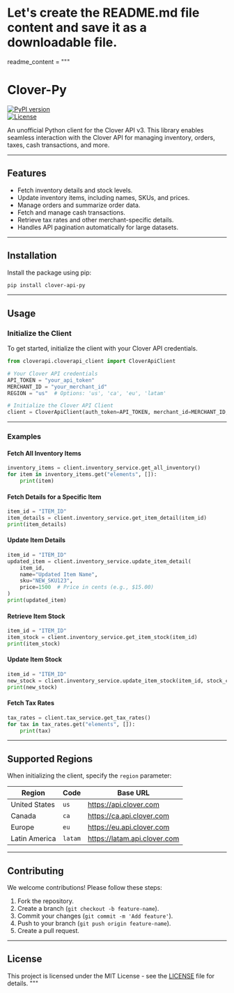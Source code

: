 # Let's create the README.md file content and save it as a downloadable file.

readme_content = """
# Clover-Py

[![PyPI version](https://badge.fury.io/py/clover-py.svg)](https://badge.fury.io/py/clover-py)  
[![License](https://img.shields.io/badge/license-MIT-blue.svg)](LICENSE)  

An unofficial Python client for the Clover API v3. This library enables seamless interaction with the Clover API for managing inventory, orders, taxes, cash transactions, and more.

---

## Features

- Fetch inventory details and stock levels.
- Update inventory items, including names, SKUs, and prices.
- Manage orders and summarize order data.
- Fetch and manage cash transactions.
- Retrieve tax rates and other merchant-specific details.
- Handles API pagination automatically for large datasets.

---

## Installation

Install the package using pip:

```bash
pip install clover-api-py
```

---

## Usage

### Initialize the Client

To get started, initialize the client with your Clover API credentials.

```python
from cloverapi.cloverapi_client import CloverApiClient

# Your Clover API credentials
API_TOKEN = "your_api_token"
MERCHANT_ID = "your_merchant_id"
REGION = "us"  # Options: 'us', 'ca', 'eu', 'latam'

# Initialize the Clover API Client
client = CloverApiClient(auth_token=API_TOKEN, merchant_id=MERCHANT_ID, region=REGION)
```

---

### Examples

#### Fetch All Inventory Items

```python
inventory_items = client.inventory_service.get_all_inventory()
for item in inventory_items.get("elements", []):
    print(item)
```

#### Fetch Details for a Specific Item

```python
item_id = "ITEM_ID"
item_details = client.inventory_service.get_item_detail(item_id)
print(item_details)
```

#### Update Item Details

```python
item_id = "ITEM_ID"
updated_item = client.inventory_service.update_item_detail(
    item_id,
    name="Updated Item Name",
    sku="NEW_SKU123",
    price=1500  # Price in cents (e.g., $15.00)
)
print(updated_item)
```

#### Retrieve Item Stock

```python
item_id = "ITEM_ID"
item_stock = client.inventory_service.get_item_stock(item_id)
print(item_stock)
```

#### Update Item Stock

```python
item_id = "ITEM_ID"
new_stock = client.inventory_service.update_item_stock(item_id, stock_count=20)
print(new_stock)
```

#### Fetch Tax Rates

```python
tax_rates = client.tax_service.get_tax_rates()
for tax in tax_rates.get("elements", []):
    print(tax)
```

---

## Supported Regions

When initializing the client, specify the `region` parameter:

| Region         | Code   | Base URL                   |
|----------------|--------|----------------------------|
| United States  | `us`   | https://api.clover.com     |
| Canada         | `ca`   | https://ca.api.clover.com  |
| Europe         | `eu`   | https://eu.api.clover.com  |
| Latin America  | `latam`| https://latam.api.clover.com|

---

## Contributing

We welcome contributions! Please follow these steps:

1. Fork the repository.
2. Create a branch (`git checkout -b feature-name`).
3. Commit your changes (`git commit -m 'Add feature'`).
4. Push to your branch (`git push origin feature-name`).
5. Create a pull request.

---

## License

This project is licensed under the MIT License - see the [LICENSE](LICENSE) file for details.
"""
